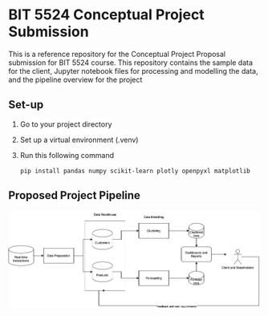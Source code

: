 # BIT 5524 Conceptual Project Submission
This is a reference repository for the Conceptual Project Proposal submission for BIT 5524 course. This repository contains the sample data for the client, Jupyter notebook files for processing and modelling the data, and the pipeline overview for the project

## Set-up
  1. Go to your project directory
  2. Set up a virtual environment (.venv)
  3. Run this following command
    
         pip install pandas numpy scikit-learn plotly openpyxl matplotlib

## Proposed Project Pipeline

<img src="Pipeline.drawio.png" alt="Pipeline" width="1000"/>
